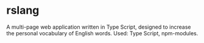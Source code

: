 # rslang
A multi-page web application written in Type Script, designed to increase the personal vocabulary of English words.
Used: Type Script, npm-modules.
